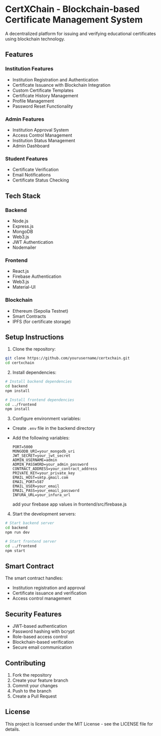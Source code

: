 # CertXChain - Blockchain-based Certificate Management System

A decentralized platform for issuing and verifying educational certificates using blockchain technology.

## Features

### Institution Features
- Institution Registration and Authentication
- Certificate Issuance with Blockchain Integration
- Custom Certificate Templates
- Certificate History Management
- Profile Management
- Password Reset Functionality

### Admin Features
- Institution Approval System
- Access Control Management
- Institution Status Management
- Admin Dashboard

### Student Features
- Certificate Verification
- Email Notifications
- Certificate Status Checking

## Tech Stack

### Backend
- Node.js
- Express.js
- MongoDB
- Web3.js
- JWT Authentication
- Nodemailer

### Frontend
- React.js
- Firebase Authentication
- Web3.js
- Material-UI

### Blockchain
- Ethereum (Sepolia Testnet)
- Smart Contracts
- IPFS (for certificate storage)

## Setup Instructions

1. Clone the repository:
```bash
git clone https://github.com/yourusername/certxchain.git
cd certxchain
```

2. Install dependencies:
```bash
# Install backend dependencies
cd backend
npm install

# Install frontend dependencies
cd ../frontend
npm install
```

3. Configure environment variables:
- Create `.env` file in the backend directory
- Add the following variables:
  ```
  PORT=5000
  MONGODB_URI=your_mongodb_uri
  JWT_SECRET=your_jwt_secret
  ADMIN_USERNAME=admin
  ADMIN_PASSWORD=your_admin_password
  CONTRACT_ADDRESS=your_contract_address
  PRIVATE_KEY=your_private_key
  EMAIL_HOST=smtp.gmail.com
  EMAIL_PORT=587
  EMAIL_USER=your_email
  EMAIL_PASS=your_email_password
  INFURA_URL=your_infura_url
  ```

  add your firebase app values in frontend/src/firebase.js 

4. Start the development servers:
```bash
# Start backend server
cd backend
npm run dev

# Start frontend server
cd ../frontend
npm start
```

## Smart Contract

The smart contract handles:
- Institution registration and approval
- Certificate issuance and verification
- Access control management

## Security Features

- JWT-based authentication
- Password hashing with bcrypt
- Role-based access control
- Blockchain-based verification
- Secure email communication

## Contributing

1. Fork the repository
2. Create your feature branch
3. Commit your changes
4. Push to the branch
5. Create a Pull Request

## License

This project is licensed under the MIT License - see the LICENSE file for details. 
